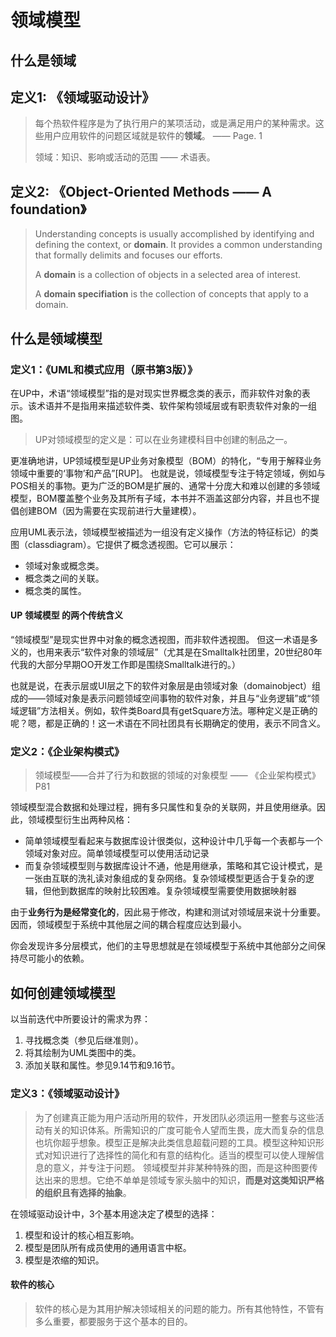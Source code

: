 # 领域模型

## 什么是领域

## 定义1: 《领域驱动设计》

> 每个热软件程序是为了执行用户的某项活动，或是满足用户的某种需求。这些用户应用软件的问题区域就是软件的**领域**。 —— Page. 1
>
> 领域：知识、影响或活动的范围 —— 术语表。

## 定义2: 《Object-Oriented Methods —— A foundation》

> Understanding concepts is usually accomplished by identifying and defining the context, or **domain**. It provides a common understanding that formally delimits and focuses our efforts.
>
> A **domain** is a collection of objects in a selected area of interest.
>
> A **domain specifiation** is the  collection of concepts that apply to a domain.

## 什么是领域模型

### 定义1：《UML和模式应用（原书第3版）》

在UP中，术语“领域模型”指的是对现实世界概念类的表示，而非软件对象的表示。该术语并不是指用来描述软件类、软件架构领域层或有职责软件对象的一组图。

> UP对领域模型的定义是：可以在业务建模科目中创建的制品之一。

更准确地讲，UP领域模型是UP业务对象模型（BOM）的特化，“专用于解释业务领域中重要的‘事物’和产品”[RUP]。
也就是说，领域模型专注于特定领域，例如与POS相关的事物。更为广泛的BOM是扩展的、通常十分庞大和难以创建的多领域模型，BOM覆盖整个业务及其所有子域，本书并不涵盖这部分内容，并且也不提倡创建BOM（因为需要在实现前进行大量建模）。

应用UML表示法，领域模型被描述为一组没有定义操作（方法的特征标记）的类图（classdiagram）。它提供了概念透视图。它可以展示：

- 领域对象或概念类。
- 概念类之间的关联。
- 概念类的属性。

#### UP 领域模型 的两个传统含义

“领域模型”是现实世界中对象的概念透视图，而非软件透视图。
但这一术语是多义的，也用来表示“软件对象的领域层”（尤其是在Smalltalk社团里，20世纪80年代我的大部分早期OO开发工作即是围绕Smalltalk进行的。）

也就是说，在表示层或UI层之下的软件对象层是由领域对象（domainobject）组成的——领域对象是表示问题领域空间事物的软件对象，并且与“业务逻辑”或“领域逻辑”方法相关。例如，软件类Board具有getSquare方法。哪种定义是正确的呢？嗯，都是正确的！这一术语在不同社团具有长期确定的使用，表示不同含义。

### 定义2：《企业架构模式》

> 领域模型——合并了行为和数据的领域的对象模型 —— 《企业架构模式》P81

领域模型混合数据和处理过程，拥有多只属性和复杂的关联网，并且使用继承。因此，领域模型衍生出两种风格：

- 简单领域模型看起来与数据库设计很类似，这种设计中几乎每一个表都与一个领域对象对应。简单领域模型可以使用活动记录
- 而复杂领域模型则与数据库设计不通，他是用继承，策略和其它设计模式，是一张由互联的洗礼读对象组成的复杂网络。复杂领域模型更适合于复杂的逻辑，但他到数据库的映射比较困难。复杂领域模型需要使用数据映射器

由于**业务行为是经常变化的**，因此易于修改，构建和测试对领域层来说十分重要。因而，领域模型于系统中其他层之间的耦合程度应达到最小。

你会发现许多分层模式，他们的主导思想就是在领域模型于系统中其他部分之间保持尽可能小的依赖。

## 如何创建领域模型

以当前迭代中所要设计的需求为界：

1. 寻找概念类（参见后继准则）。
2. 将其绘制为UML类图中的类。
3. 添加关联和属性。参见9.14节和9.16节。

### 定义3：《领域驱动设计》

> 为了创建真正能为用户活动所用的软件，开发团队必须运用一整套与这些活动有关的知识体系。所需知识的广度可能令人望而生畏，庞大而复杂的信息也坑你超乎想象。模型正是解决此类信息超载问题的工具。模型这种知识形式对知识进行了选择性的简化和有意的结构化。适当的模型可以使人理解信息的意义，并专注于问题。
> 领域模型并非某种特殊的图，而是这种图要传达出来的思想。它绝不单单是领域专家头脑中的知识，**而是对这类知识严格的组织且有选择的抽象**。

在领域驱动设计中，3个基本用途决定了模型的选择：

1. 模型和设计的核心相互影响。
2. 模型是团队所有成员使用的通用语言中枢。
3. 模型是浓缩的知识。

#### 软件的核心

> 软件的核心是为其用护解决领域相关的问题的能力。所有其他特性，不管有多么重要，都要服务于这个基本的目的。
